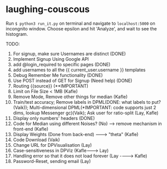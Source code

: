 # laughing-couscous

Run ```$ python3 run_it.py```  on terminal and navigate to ```localhost:5000``` on incongnito window. Choose epsilon and hit 'Analyze', and wait to see the histogram.

TODO:
1. For signup, make sure Usernames are distinct (DONE)
2. Implement Signup Using Google API
3. add @login_required to specific pages (DONE)
4. add usernames to all the {{ current_user.username }} templates 
5. Debug Remember Me functionality (DONE)
6. Use POST instead of GET for Signup (Need help) (DONE)
7. Routing {{source}} (**IMPORTANT)
8. Limit on File Size < 1MB (Kafle)
9. Remove Mode, Remove other things for median (Kafle)
10. Train/test accuracy; Remove labels in DPML(DONE: what labels to put?(Vaik)); Multi-dimensional DPML(*IMPORTANT: code supports just 2 dims, lookup Messenger gc)(Vaik); Ask user for ratio-split (Lay, Kafle)
11. Display only numbers' headers (DONE)
12. Code for Median using different Noises? (No) --> remove mechanism in  front-end (Kafle)
13. Display Weights (Done from back-end) ---> "theta" (Kafle)
14. Code Download (Vaik)
15. Change URL for DPVisualisation (Lay)
16. Case-sensitiveness in DPViz (Kafle---> Lay)
17. Handling error so that it does not load forever (Lay ----> Kafle)
18. Password-Reset, sending email (Lay)